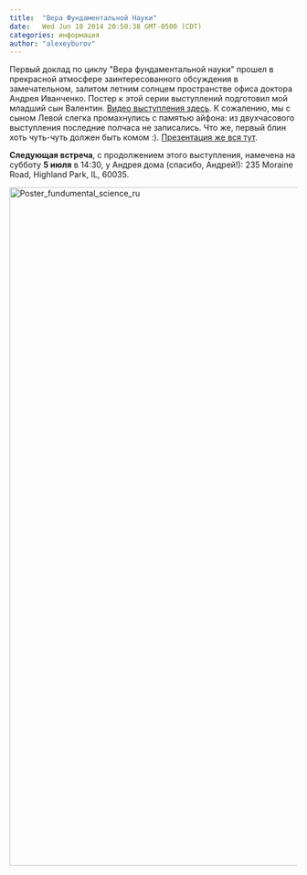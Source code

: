 ```yaml
---
title:  "Вера Фундаментальной Науки"
date:   Wed Jun 18 2014 20:50:38 GMT-0500 (CDT)
categories: информация
author: "alexeyburov"
---
```


Первый доклад по циклу "Вера фундаментальной науки" прошел в прекрасной атмосфере заинтересованного обсуждения в замечательном, залитом летним солнцем пространстве офиса доктора Андрея Иванченко. Постер к этой серии выступлений подготовил мой младший сын Валентин. <a href="https://www.youtube.com/watch?v=tDP6XadrIs8&amp;feature=em-upload_owner" target="_blank">Видео выступления здесь</a>. К сожалению, мы с сыном Левой слегка промахнулись с памятью айфона: из двухчасового выступления последние полчаса не записались. Что же, первый блин хоть чуть-чуть должен быть комом :). <a href="http://www.fermisocietyofphilosophy.org/CFF/Faith%20of%20Science/FaithOfScience_ru_part1.pdf" target="_blank">Презентация же вся тут</a>.

<strong>Следующая встреча</strong>, с продолжением этого выступления, намечена на субботу <strong>5 июля</strong> в 14:30, у Андрея дома (спасибо, Андрей!): 235 Moraine Road, Highland Park, IL, 60035.

<a href="https://russianchicagophilosophyforum.files.wordpress.com/2014/06/poster_fundumental_science_ru.png"><img class="alignnone  wp-image-12" src="http://russianchicagophilosophyforum.files.wordpress.com/2014/06/poster_fundumental_science_ru.png?w=187" alt="Poster_fundumental_science_ru" width="740" height="1187" /></a>